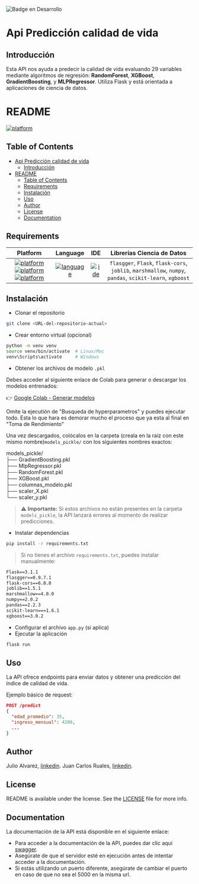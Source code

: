 ![Badge en Desarrollo](https://img.shields.io/badge/STATUS-EN%20DESAROLLO-green)

# Api Predicción calidad de vida

## Introducción
Esta API nos ayuda a predecir la calidad de vida evaluando 29 variables mediante algoritmos de regresión: **RandomForest**, **XGBoost**, **GradientBoosting**, y **MLPRegressor**. Utiliza Flask y está orientada a aplicaciones de ciencia de datos.

<!-- Para abrir el preview en Atom: ^ (control) + shift + M -->

# README
[![platform][windows]][windows]

<!-- Para crear un índice -->
## Table of Contents
- [Api Predicción calidad de vida](#api-predicción-calidad-de-vida)
  - [Introducción](#introducción)
- [README](#readme)
  - [Table of Contents](#table-of-contents)
  - [Requirements](#requirements)
  - [Instalación](#instalación)
  - [Uso](#uso)
  - [Author](#author)
  - [License](#license)
  - [Documentation](#documentation)

## Requirements
|                                         Platform                                         |         Language          |IDE| Librerías Ciencia de Datos |
|:----------------------------------------------------------------------------------------:|:-------------------------:|:---:|:--------------------------:|
| [![platform][windows]][windows] [![platform][linux]][linux] [![platform][docker]][docker] | [![language][Python]][Python] |[![ide][Visual Studio Code]][Visual Studio Code]| `flasgger`, `Flask`, `flask-cors`, `joblib`, `marshmallow`, `numpy`, `pandas`, `scikit-learn`, `xgboost` |

## Instalación
- Clonar el repositorio
~~~bash
git clone <URL-del-repositorio-actual>
~~~

- Crear entorno virtual (opcional)
~~~bash
python -m venv venv
source venv/bin/activate  # Linux/Mac
venv\Scripts\activate     # Windows
~~~

- Obtener los archivos de modelo `.pkl`

Debes acceder al siguiente enlace de Colab para generar o descargar los modelos entrenados:

👉 [Google Colab - Generar modelos](https://colab.research.google.com/drive/19eU5cMzaV3OzL52Wu_Yq6O0jCdSplmHU?usp=sharing)

Omite la ejecutión de "Busqueda de hyperparametros" y puedes ejecutar todo. 
Esta lo que hara es demorar mucho el proceso que ya esta al final en "Toma de Rendimiento"

Una vez descargados, colócalos en la carpeta (creala en la raiz con este mismo nombre)`models_pickle/` con los siguientes nombres exactos:

models_pickle/  
  ├── GradientBoosting.pkl  
  ├── MlpRegressor.pkl  
  ├── RandomForest.pkl  
  ├── XGBoost.pkl  
  ├── columnas_modelo.pkl  
  ├── scaler_X.pkl  
  └── scaler_y.pkl  
> ⚠️ **Importante:** Si estos archivos no están presentes en la carpeta `models_pickle`, la API lanzará errores al momento de realizar predicciones.

- Instalar dependencias
~~~bash
pip install -r requirements.txt
~~~

> Si no tienes el archivo `requirements.txt`, puedes instalar manualmente:

~~~txt
Flask==3.1.1
flasgger==0.9.7.1
flask-cors==6.0.0
joblib==1.5.1
marshmallow==4.0.0
numpy==2.0.2
pandas==2.2.3
scikit-learn===1.6.1
xgboost==3.0.2
~~~

- Configurar el archivo `app.py` (si aplica)
- Ejecutar la aplicación
~~~bash
flask run
~~~

## Uso
La API ofrece endpoints para enviar datos y obtener una predicción del índice de calidad de vida.

Ejemplo básico de request:

~~~json
POST /predict
{
  "edad_promedio": 35,
  "ingreso_mensual": 4200,
  ...
}
~~~

## Author
Julio Alvarez, [linkedin][myLinkedin].
Juan Carlos Ruales, [linkedin][rualesLinkedin].

## License
README is available under the license. See the [LICENSE](LICENSE) file for more info.

## Documentation
La documentación de la API está disponible en el siguiente enlace:
  - Para acceder a la documentación de la API, puedes dar clic aqui [swagger](http://localhost:5000/apidocs). 
  - Asegúrate de que el servidor esté en ejecución antes de intentar acceder a la documentación.
  - Si estás utilizando un puerto diferente, asegúrate de cambiar el puerto en caso de que no sea el 5000 en la misma url.

<!-- Links -->
[myLinkedin]:https://www.linkedin.com/in/julio-alvarez-dev/
[rualesLinkedin]:https://www.linkedin.com/in/juancarlosrualescaicedo/
[java]:https://img.shields.io/badge/Java-≥_17.0-FF2D55.svg?colorA=FF2D55
[Python]:https://img.shields.io/badge/Python-=_3.12-3776AB.svg?colorA=3776AB
[Windows]:https://img.shields.io/badge/Windows-0078D6.svg?colorA=0078D6&logo=windows&logoColor=white
[Linux]:https://img.shields.io/badge/Linux-FCC624.svg?colorA=FCC624&logo=linux&logoColor=black
[Docker]:https://img.shields.io/badge/Docker-2496ED.svg?colorA=2496ED&logo=docker&logoColor=white
[IntelliJ IDEA]: https://img.shields.io/badge/IntelliJ_IDEA-000000.svg?colorA=000000&logo=intellij-idea&logoColor=white
[Visual Studio Code]: https://img.shields.io/badge/Visual_Studio_Code-007ACC.svg?colorA=007ACC&logo=visual-studio-code&logoColor=white
